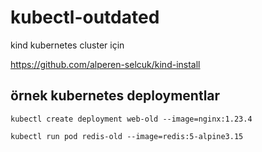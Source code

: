 # kubectl-outdated

kind kubernetes cluster için 

https://github.com/alperen-selcuk/kind-install

## örnek kubernetes deploymentlar

```
kubectl create deployment web-old --image=nginx:1.23.4

kubectl run pod redis-old --image=redis:5-alpine3.15

```
